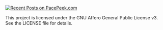[![Recent Posts on PacePeek.com ](https://pacepeek.com/widget_svg/ahtavarasmus/3?fill_color=232626&stroke_color=0a8eb0&text_color=ffffff)](https://pacepeek.com/ahtavarasmus)


This project is licensed under the GNU Affero General Public License v3. See the LICENSE file for details.
